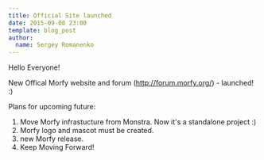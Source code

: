 ```yaml
---
title: Official Site launched
date: 2015-09-08 23:00
template: blog_post
author:
  name: Sergey Romanenko
---
```


Hello Everyone!

New Offical Morfy website and forum (http://forum.morfy.org/) - launched! :)

Plans for upcoming future:  
1) Move Morfy infrastucture from Monstra. Now it's a standalone project :)  
2) Morfy logo and mascot must be created.   
3) new Morfy release.  
4) Keep Moving Forward!
